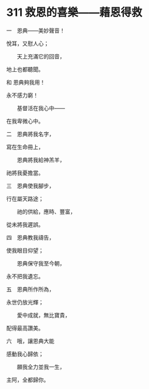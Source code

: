 # 311 救恩的喜樂——藉恩得救

一　恩典——美妙聲音！

悅耳，又慰人心；

　　天上充滿它的回音，

地上也都聽聞。

和 恩典夠我用！

永不感力窮！

　　基督活在我心中——

在我卑微心中。

二　恩典將我名字，

寫在生命冊上，

　　恩典將我給神羔羊，

祂將我憂擔當。

三　恩典使我腳步，

行在屬天路途；

　　祂的供給，應時、豐富，

從未將我遲誤。

四　恩典教我禱告，

使我眼目仰望；

　　恩典保守我至今朝，

永不把我遺忘。

五　恩典所作所為，

永世仍放光輝；

　　愛中成就，無比寶貴，

配得最高讚美。

六　哦，讓恩典大能

感動我心歸依；

　　願我全力並我一生，

主阿，全都歸你。

